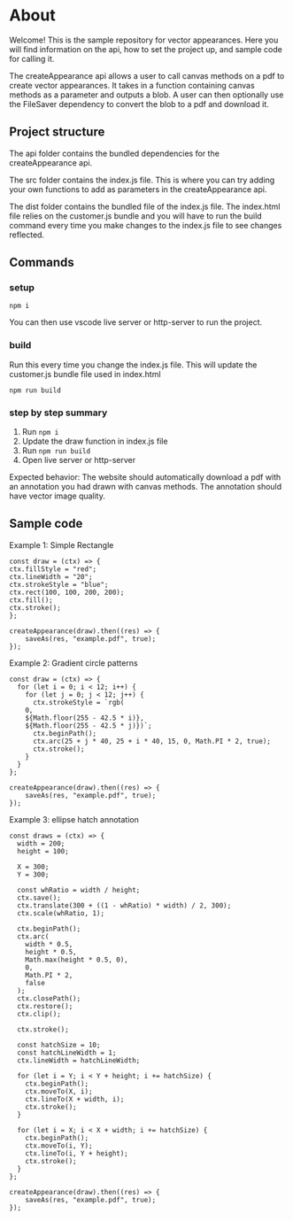 # About

Welcome! This is the sample repository for vector appearances.
Here you will find information on the api, how to set the project up, and sample code for calling it.

The createAppearance api allows a user to call canvas methods on a pdf to create vector appearances. It
takes in a function containing canvas methods as a parameter and outputs a blob. A user can then optionally use the FileSaver dependency to convert the blob to a pdf and download it.

## Project structure

The api folder contains the bundled dependencies for the createAppearance api.

The src folder contains the index.js file. This is where you can try adding your own functions to add as parameters in the createAppearance api.

The dist folder contains the bundled file of the index.js file. The index.html file relies on the customer.js bundle and you will have to run the build command every time you make changes to the index.js file to see changes reflected.

## Commands

### setup

`npm i`

You can then use vscode live server or http-server to run the project.

### build

Run this every time you change the index.js file. This will update the customer.js bundle file used in index.html

`npm run build`

### step by step summary

1. Run `npm i`
2. Update the draw function in index.js file
3. Run `npm run build`
4. Open live server or http-server

Expected behavior: The website should automatically download a pdf with an annotation you had drawn with canvas methods. The annotation should have vector image quality.

## Sample code

Example 1: Simple Rectangle

```
const draw = (ctx) => {
ctx.fillStyle = "red";
ctx.lineWidth = "20";
ctx.strokeStyle = "blue";
ctx.rect(100, 100, 200, 200);
ctx.fill();
ctx.stroke();
};

createAppearance(draw).then((res) => {
    saveAs(res, "example.pdf", true);
});
```

Example 2: Gradient circle patterns

```
const draw = (ctx) => {
  for (let i = 0; i < 12; i++) {
    for (let j = 0; j < 12; j++) {
      ctx.strokeStyle = `rgb(
    0,
    ${Math.floor(255 - 42.5 * i)},
    ${Math.floor(255 - 42.5 * j)})`;
      ctx.beginPath();
      ctx.arc(25 + j * 40, 25 + i * 40, 15, 0, Math.PI * 2, true);
      ctx.stroke();
    }
  }
};

createAppearance(draw).then((res) => {
    saveAs(res, "example.pdf", true);
});
```

Example 3: ellipse hatch annotation

```
const draws = (ctx) => {
  width = 200;
  height = 100;

  X = 300;
  Y = 300;

  const whRatio = width / height;
  ctx.save();
  ctx.translate(300 + ((1 - whRatio) * width) / 2, 300);
  ctx.scale(whRatio, 1);

  ctx.beginPath();
  ctx.arc(
    width * 0.5,
    height * 0.5,
    Math.max(height * 0.5, 0),
    0,
    Math.PI * 2,
    false
  );
  ctx.closePath();
  ctx.restore();
  ctx.clip();

  ctx.stroke();

  const hatchSize = 10;
  const hatchLineWidth = 1;
  ctx.lineWidth = hatchLineWidth;

  for (let i = Y; i < Y + height; i += hatchSize) {
    ctx.beginPath();
    ctx.moveTo(X, i);
    ctx.lineTo(X + width, i);
    ctx.stroke();
  }

  for (let i = X; i < X + width; i += hatchSize) {
    ctx.beginPath();
    ctx.moveTo(i, Y);
    ctx.lineTo(i, Y + height);
    ctx.stroke();
  }
};

createAppearance(draw).then((res) => {
    saveAs(res, "example.pdf", true);
});
```
